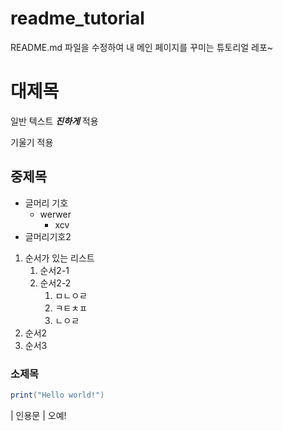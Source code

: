# readme_tutorial
README.md 파일을 수정하여 내
메인 페이지를 꾸미는 튜토리얼 
레포~

# 대제목

일반 텍스트 ***진하게*** 적용

기울기 적용

## 중제목

- 글머리 기호
  - werwer
    - xcv
- 글머리기호2

1. 순서가 있는 리스트
   1. 순서2-1
   2. 순서2-2
      1. ㅁㄴㅇㄹ
      1. ㅋㅌㅊㅍ
      1. ㄴㅇㄹ 
1. 순서2
1. 순서3

### 소제목

```java
print("Hello world!")
```


| 인용문
| 오예!